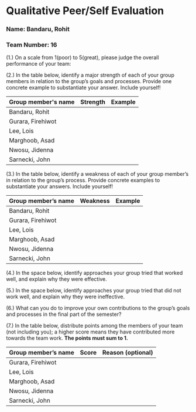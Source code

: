 # Qualitative Peer/Self Evaluation

### Name: Bandaru, Rohit
### Team Number: 16

(1.) On a scale from 1(poor) to 5(great), please judge the overall performance of your team:

(2.) In the table below, identify a major strength of each of your group members in relation to the group’s goals and processes. Provide one concrete example to substantiate your answer. Include yourself!

| Group member's name | Strength | Example |
| ------------------- | -------- | ------- |
|Bandaru, Rohit|||
|Gurara, Firehiwot|||
|Lee, Lois|||
|Marghoob, Asad|||
|Nwosu, Jidenna|||
|Sarnecki, John|||

(3.) In the table below, identify a weakness of each of your group member’s in relation to the group’s process. Provide concrete examples to substantiate your answers. Include yourself!

| Group member’s name | Weakness | Example |
| ------------------- | -------- | ------- |
|Bandaru, Rohit|||
|Gurara, Firehiwot|||
|Lee, Lois|||
|Marghoob, Asad|||
|Nwosu, Jidenna|||
|Sarnecki, John|||

(4.) In the space below, identify approaches your group tried that worked well, and explain why they were effective.

(5.) In the space below, identify approaches your group tried that did not work well, and explain why they were ineffective.

(6.) What can you do to improve your own contributions to the group’s goals and processes in the final part of the semester?

(7.) In the table below, distribute points among the members of your team (not including you); a higher score means they have contributed more towards the team work. **The points must sum to 1.**

| Group member’s name | Score | Reason (optional) |
| ------------------- | ----- | ----------------- |
|Gurara, Firehiwot|||
|Lee, Lois|||
|Marghoob, Asad|||
|Nwosu, Jidenna|||
|Sarnecki, John|||

